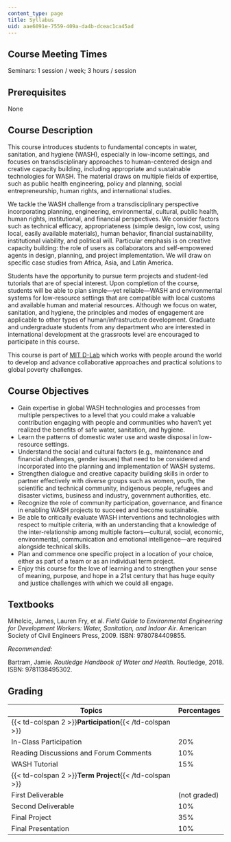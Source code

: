 ```yaml
---
content_type: page
title: Syllabus
uid: aae6091e-7559-409a-da4b-dceac1ca45ad
---
```


Course Meeting Times
--------------------

Seminars: 1 session / week; 3 hours / session

Prerequisites
-------------

None

Course Description
------------------

This course introduces students to fundamental concepts in water, sanitation, and hygiene (WASH), especially in low-income settings, and focuses on transdisciplinary approaches to human-centered design and creative capacity building, including appropriate and sustainable technologies for WASH. The material draws on multiple fields of expertise, such as public health engineering, policy and planning, social entrepreneurship, human rights, and international studies.

We tackle the WASH challenge from a transdisciplinary perspective incorporating planning, engineering, environmental, cultural, public health, human rights, institutional, and financial perspectives. We consider factors such as technical efficacy, appropriateness (simple design, low cost, using local, easily available materials), human behavior, financial sustainability, institutional viability, and political will. Particular emphasis is on creative capacity building: the role of users as collaborators and self-empowered agents in design, planning, and project implementation. We will draw on specific case studies from Africa, Asia, and Latin America.

Students have the opportunity to pursue term projects and student-led tutorials that are of special interest. Upon completion of the course, students will be able to plan simple—yet reliable—WASH and environmental systems for low-resource settings that are compatible with local customs and available human and material resources. Although we focus on water, sanitation, and hygiene, the principles and modes of engagement are applicable to other types of human/infrastructure development. Graduate and undergraduate students from any department who are interested in international development at the grassroots level are encouraged to participate in this course.

This course is part of [MIT D-Lab](http://d-lab.mit.edu/) which works with people around the world to develop and advance collaborative approaches and practical solutions to global poverty challenges.

Course Objectives
-----------------

*   Gain expertise in global WASH technologies and processes from multiple perspectives to a level that you could make a valuable contribution engaging with people and communities who haven’t yet realized the benefits of safe water, sanitation, and hygiene. 
*   Learn the patterns of domestic water use and waste disposal in low-resource settings.
*   Understand the social and cultural factors (e.g., maintenance and financial challenges, gender issues) that need to be considered and incorporated into the planning and implementation of WASH systems.
*   Strengthen dialogue and creative capacity building skills in order to partner effectively with diverse groups such as women, youth, the scientific and technical community, indigenous people, refugees and disaster victims, business and industry, government authorities, etc.
*   Recognize the role of community participation, governance, and finance in enabling WASH projects to succeed and become sustainable.
*   Be able to critically evaluate WASH interventions and technologies with respect to multiple criteria, with an understanding that a knowledge of the inter-relationship among multiple factors—cultural, social, economic, environmental, communication and emotional intelligence—are required alongside technical skills.
*   Plan and commence one specific project in a location of your choice, either as part of a team or as an individual term project.
*   Enjoy this course for the love of learning and to strengthen your sense of meaning, purpose, and hope in a 21st century that has huge equity and justice challenges with which we could all engage.

Textbooks
---------

Mihelcic, James, Lauren Fry, et al. _Field Guide to Environmental Engineering for Development Workers: Water, Sanitation, and Indoor Air_. American Society of Civil Engineers Press, 2009. ISBN: 9780784409855.

_Recommended:_

Bartram, Jamie. _Routledge Handbook of Water and Health_. Routledge, 2018. ISBN: 9781138495302.

Grading
-------

| Topics | Percentages |
| --- | --- |
| {{< td-colspan 2 >}}**Participation**{{< /td-colspan >}} ||
| In-Class Participation | 20% |
| Reading Discussions and Forum Comments | 10% |
| WASH Tutorial | 15% |
| {{< td-colspan 2 >}}**Term Project**{{< /td-colspan >}} ||
| First Deliverable | (not graded) |
| Second Deliverable | 10% |
| Final Project | 35% |
| Final Presentation | 10%